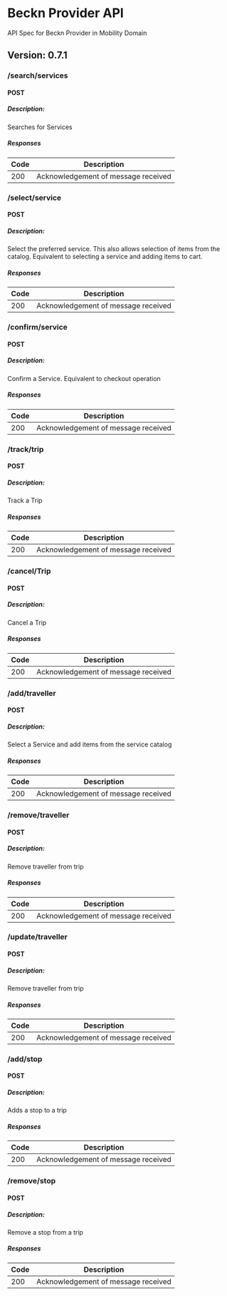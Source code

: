 # Beckn Provider API
API Spec for Beckn Provider in Mobility Domain

## Version: 0.7.1

### /search/services

#### POST
##### Description:

Searches for Services

##### Responses

| Code | Description |
| ---- | ----------- |
| 200 | Acknowledgement of message received |

### /select/service

#### POST
##### Description:

Select the preferred service. This also allows selection of items from the catalog. Equivalent to selecting a service and adding items to cart.

##### Responses

| Code | Description |
| ---- | ----------- |
| 200 | Acknowledgement of message received |

### /confirm/service

#### POST
##### Description:

Confirm a Service. Equivalent to checkout operation

##### Responses

| Code | Description |
| ---- | ----------- |
| 200 | Acknowledgement of message received |

### /track/trip

#### POST
##### Description:

Track a Trip

##### Responses

| Code | Description |
| ---- | ----------- |
| 200 | Acknowledgement of message received |

### /cancel/Trip

#### POST
##### Description:

Cancel a Trip

##### Responses

| Code | Description |
| ---- | ----------- |
| 200 | Acknowledgement of message received |

### /add/traveller

#### POST
##### Description:

Select a Service and add items from the service catalog

##### Responses

| Code | Description |
| ---- | ----------- |
| 200 | Acknowledgement of message received |

### /remove/traveller

#### POST
##### Description:

Remove traveller from trip

##### Responses

| Code | Description |
| ---- | ----------- |
| 200 | Acknowledgement of message received |

### /update/traveller

#### POST
##### Description:

Remove traveller from trip

##### Responses

| Code | Description |
| ---- | ----------- |
| 200 | Acknowledgement of message received |

### /add/stop

#### POST
##### Description:

Adds a stop to a trip

##### Responses

| Code | Description |
| ---- | ----------- |
| 200 | Acknowledgement of message received |

### /remove/stop

#### POST
##### Description:

Remove a stop from a trip

##### Responses

| Code | Description |
| ---- | ----------- |
| 200 | Acknowledgement of message received |